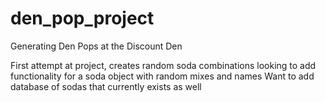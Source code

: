 # den_pop_project
Generating Den Pops at the Discount Den

First attempt at project, creates random soda combinations 
looking to add functionality for a soda object with random mixes and names
Want to add database of sodas that currently exists as well
